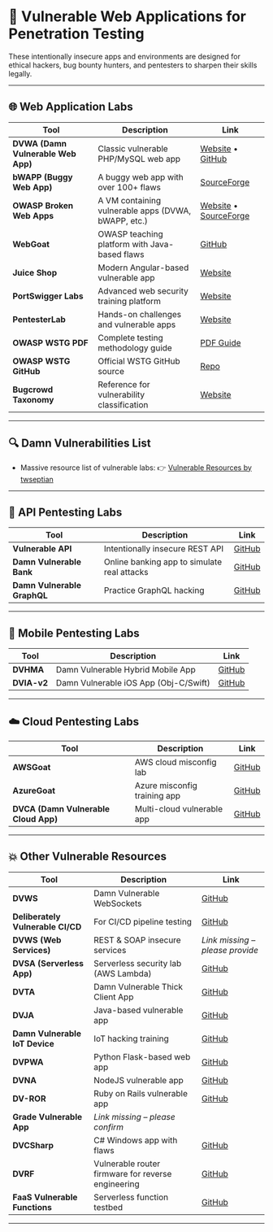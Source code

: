 

# 🧪 Vulnerable Web Applications for Penetration Testing

These intentionally insecure apps and environments are designed for ethical hackers, bug bounty hunters, and pentesters to sharpen their skills legally.

---

## 🌐 Web Application Labs

| Tool                               | Description                                         | Link                                                                                                                          |
| ---------------------------------- | --------------------------------------------------- | ----------------------------------------------------------------------------------------------------------------------------- |
| **DVWA (Damn Vulnerable Web App)** | Classic vulnerable PHP/MySQL web app                | [Website](http://dvwa.co.uk/) • [GitHub](https://github.com/digininja/DVWA)                                                   |
| **bWAPP (Buggy Web App)**          | A buggy web app with over 100+ flaws                | [SourceForge](https://sourceforge.net/projects/bwapp/files/bee-box/)                                                          |
| **OWASP Broken Web Apps**          | A VM containing vulnerable apps (DVWA, bWAPP, etc.) | [Website](https://owasp.org/www-project-broken-web-applications/) • [SourceForge](https://sourceforge.net/projects/owaspbwa/) |
| **WebGoat**                        | OWASP teaching platform with Java-based flaws       | [GitHub](https://github.com/WebGoat/WebGoat)                                                                                  |
| **Juice Shop**                     | Modern Angular-based vulnerable app                 | [Website](https://owasp.org/www-project-juice-shop/)                                                                          |
| **PortSwigger Labs**               | Advanced web security training platform             | [Website](https://portswigger.net/web-security/learning-path)                                                                 |
| **PentesterLab**                   | Hands-on challenges and vulnerable apps             | [Website](https://pentesterlab.com/)                                                                                          |
| **OWASP WSTG PDF**                 | Complete testing methodology guide                  | [PDF Guide](https://owasp.org/www-project-web-security-testing-guide/assets/archive/OWASP-Testing-Guide-v4.pdf)               |
| **OWASP WSTG GitHub**              | Official WSTG GitHub source                         | [Repo](https://github.com/OWASP/wstg)                                                                                         |
| **Bugcrowd Taxonomy**              | Reference for vulnerability classification          | [Website](https://bugcrowd.com/vulnerability-rating-taxonomy)                                                                 |

---

## 🔍 Damn Vulnerabilities List

* Massive resource list of vulnerable labs:
  👉 [Vulnerable Resources by twseptian](https://twseptian.github.io/penetration%20testing/pentestVulnerableResource/)

---

## 🔐 API Pentesting Labs

| Tool                        | Description                                 | Link                                                                    |
| --------------------------- | ------------------------------------------- | ----------------------------------------------------------------------- |
| **Vulnerable API**          | Intentionally insecure REST API             | [GitHub](https://github.com/ervinismu/vapi)                             |
| **Damn Vulnerable Bank**    | Online banking app to simulate real attacks | [GitHub](https://github.com/rewardshub/Damn-Vulnerable-Bank)            |
| **Damn Vulnerable GraphQL** | Practice GraphQL hacking                    | [GitHub](https://github.com/dolevf/Damn-Vulnerable-GraphQL-Application) |

---

## 📱 Mobile Pentesting Labs

| Tool        | Description                           | Link                                              |
| ----------- | ------------------------------------- | ------------------------------------------------- |
| **DVHMA**   | Damn Vulnerable Hybrid Mobile App     | [GitHub](https://github.com/logicalhacking/DVHMA) |
| **DVIA-v2** | Damn Vulnerable iOS App (Obj-C/Swift) | [GitHub](https://github.com/prateek147/DVIA-v2)   |

---

## ☁️ Cloud Pentesting Labs

| Tool                                 | Description                  | Link                                            |
| ------------------------------------ | ---------------------------- | ----------------------------------------------- |
| **AWSGoat**                          | AWS cloud misconfig lab      | [GitHub](https://github.com/ine-labs/AWSGoat)   |
| **AzureGoat**                        | Azure misconfig training app | [GitHub](https://github.com/ine-labs/AzureGoat) |
| **DVCA (Damn Vulnerable Cloud App)** | Multi-cloud vulnerable app   | [GitHub](https://github.com/m6U07s/dvca)        |

---

## 💥 Other Vulnerable Resources

| Tool                              | Description                                        | Link                                                                          |
| --------------------------------- | -------------------------------------------------- | ----------------------------------------------------------------------------- |
| **DVWS**                          | Damn Vulnerable WebSockets                         | [GitHub](https://github.com/snoopysecurity/dvws-node)                         |
| **Deliberately Vulnerable CI/CD** | For CI/CD pipeline testing                         | [GitHub](https://github.com/cider-security/research-jack-goat)                |
| **DVWS (Web Services)**           | REST & SOAP insecure services                      | *Link missing – please provide*                                               |
| **DVSA (Serverless App)**         | Serverless security lab (AWS Lambda)               | [GitHub](https://github.com/OWASP/DVSA)                                       |
| **DVTA**                          | Damn Vulnerable Thick Client App                   | [GitHub](https://github.com/Srinivas11789/DVTA)                               |
| **DVJA**                          | Java-based vulnerable app                          | [GitHub](https://github.com/appsecco/dvja)                                    |
| **Damn Vulnerable IoT Device**    | IoT hacking training                               | [GitHub](https://github.com/Vulcainreo/DVIoT)                                 |
| **DVPWA**                         | Python Flask-based web app                         | [GitHub](https://github.com/nixawk/dvpwa)                                     |
| **DVNA**                          | NodeJS vulnerable app                              | [GitHub](https://github.com/appsecco/dvna)                                    |
| **DV-ROR**                        | Ruby on Rails vulnerable app                       | [GitHub](https://github.com/gleelarm/dv-rails)                                |
| **Grade Vulnerable App**          | *Link missing – please confirm*                    |                                                                               |
| **DVCSharp**                      | C# Windows app with flaws                          | [GitHub](https://github.com/appsecco/dvcsharp)                                |
| **DVRF**                          | Vulnerable router firmware for reverse engineering | [GitHub](https://github.com/praetorian-inc/DVRF)                              |
| **FaaS Vulnerable Functions**     | Serverless function testbed                        | [GitHub](https://github.com/n45/DVFaaS-Damn-Vulnerable-Function-as-a-Service) |

---

